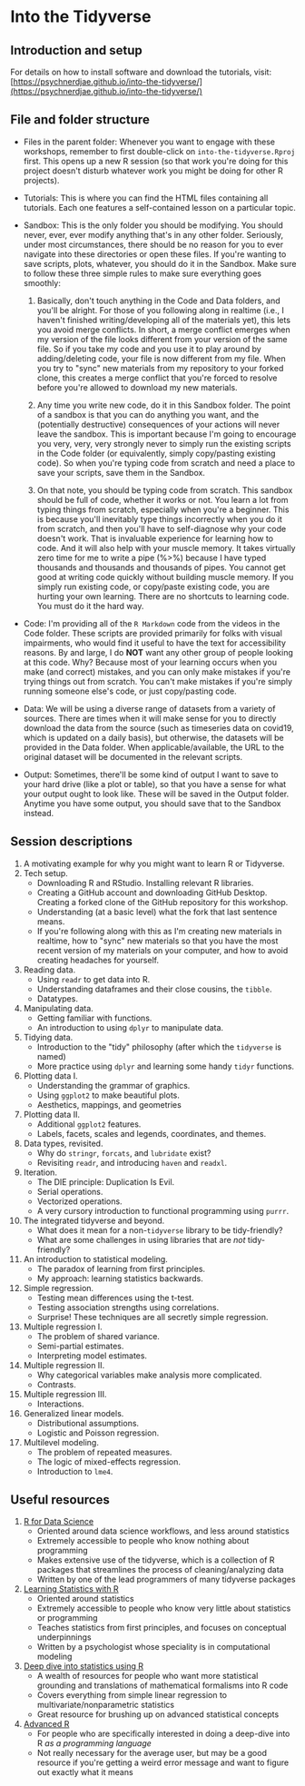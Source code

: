 # Into the Tidyverse

## Introduction and setup

For details on how to install software and download the tutorials, visit: [https://psychnerdjae.github.io/into-the-tidyverse/](https://psychnerdjae.github.io/into-the-tidyverse/)


## File and folder structure

- Files in the parent folder: Whenever you want to engage with these workshops, remember to first double-click on `into-the-tidyverse.Rproj` first. This opens up a new R session (so that work you're doing for this project doesn't disturb whatever work you might be doing for other R projects).

- Tutorials: This is where you can find the HTML files containing all tutorials. Each one features a self-contained lesson on a particular topic.

- Sandbox: This is the only folder you should be modifying. You should never, ever, ever modify anything that's in any other folder. Seriously, under most circumstances, there should be no reason for you to ever navigate into these directories or open these files. If you're wanting to save scripts, plots, whatever, you should do it in the Sandbox. Make sure to follow these three simple rules to make sure everything goes smoothly:

	1. Basically, don't touch anything in the Code and Data folders, and you'll be alright. For those of you following along in realtime (i.e., I haven't finished writing/developing all of the materials yet), this lets you avoid merge conflicts. In short, a merge conflict emerges when my version of the file looks different from your version of the same file. So if you take my code and you use it to play around by adding/deleting code, your file is now different from my file. When you try to "sync" new materials from my repository to your forked clone, this creates a merge conflict that you're forced to resolve before you're allowed to download my new materials.
	
	2. Any time you write new code, do it in this Sandbox folder. The point of a sandbox is that you can do anything you want, and the (potentially destructive) consequences of your actions will never leave the sandbox. This is important because I'm going to encourage you very, very, very strongly never to simply run the existing scripts in the Code folder (or equivalently, simply copy/pasting existing code). So when you're typing code from scratch and need a place to save your scripts, save them in the Sandbox.
	
	3. On that note, you should be typing code from scratch. This sandbox should be full of code, whether it works or not. You learn a lot from typing things from scratch, especially when you're a beginner. This is because you'll inevitably type things incorrectly when you do it from scratch, and then you'll have to self-diagnose why your code doesn't work. That is invaluable experience for learning how to code. And it will also help with your muscle memory. It takes virtually zero time for me to write a pipe (%>%) because I have typed thousands and thousands and thousands of pipes. You cannot get good at writing code quickly without building muscle memory. If you simply run existing code, or copy/paste existing code, you are hurting your own learning. There are no shortcuts to learning code. You must do it the hard way.

- Code: I'm providing all of the `R Markdown` code from the videos in the Code folder. These scripts are provided primarily for folks with visual impairments, who would find it useful to have the text for accessibility reasons. By and large, I do **NOT** want any other group of people looking at this code. Why? Because most of your learning occurs when you make (and correct) mistakes, and you can only make mistakes if you're trying things out from scratch. You can't make mistakes if you're simply running someone else's code, or just copy/pasting code.

- Data: We will be using a diverse range of datasets from a variety of sources. There are times when it will make sense for you to directly download the data from the source (such as timeseries data on covid19, which is updated on a daily basis), but otherwise, the datasets will be provided in the Data folder. When applicable/available, the URL to the original dataset will be documented in the relevant scripts.

- Output: Sometimes, there'll be some kind of output I want to save to your hard drive (like a plot or table), so that you have a sense for what your output ought to look like. These will be saved in the Output folder. Anytime you have some output, you should save that to the Sandbox instead.


## Session descriptions

1. A motivating example for why you might want to learn R or Tidyverse.
2. Tech setup.
	- Downloading R and RStudio. Installing relevant R libraries.
	- Creating a GitHub account and downloading GitHub Desktop. Creating a forked clone of the GitHub repository for this workshop.
	- Understanding (at a basic level) what the fork that last sentence means.
	- If you're following along with this as I'm creating new materials in realtime, how to "sync" new materials so that you have the most recent version of my materials on your computer, and how to avoid creating headaches for yourself.
3. Reading data.
	- Using `readr` to get data into R.
	- Understanding dataframes and their close cousins, the `tibble`.
	- Datatypes.
4. Manipulating data.
	- Getting familiar with functions.
	- An introduction to using `dplyr` to manipulate data.
5. Tidying data.
	- Introduction to the "tidy" philosophy (after which the `tidyverse` is named)
	- More practice using `dplyr` and learning some handy `tidyr` functions.
6. Plotting data I.
	- Understanding the grammar of graphics.
	- Using `ggplot2` to make beautiful plots.
	- Aesthetics, mappings, and geometries
7. Plotting data II.
	- Additional `ggplot2` features.
	- Labels, facets, scales and legends, coordinates, and themes.
8. Data types, revisited.
	- Why do `stringr`, `forcats`, and `lubridate` exist?
	- Revisiting `readr`, and introducing `haven` and `readxl`.
9. Iteration.
	- The DIE principle: Duplication Is Evil.
	- Serial operations.
	- Vectorized operations.
	- A very cursory introduction to functional programming using `purrr`.
10. The integrated tidyverse and beyond.
	- What does it mean for a non-`tidyverse` library to be tidy-friendly?
	- What are some challenges in using libraries that are *not* tidy-friendly?
11. An introduction to statistical modeling.
	- The paradox of learning from first principles.
	- My approach: learning statistics backwards.
12. Simple regression.
	- Testing mean differences using the t-test.
	- Testing association strengths using correlations.
	- Surprise! These techniques are all secretly simple regression.
13. Multiple regression I.
	- The problem of shared variance.
	- Semi-partial estimates.
	- Interpreting model estimates.
14. Multiple regression II.
	- Why categorical variables make analysis more complicated.
	- Contrasts.
15. Multiple regression III.
	- Interactions.
16. Generalized linear models.
	- Distributional assumptions.
	- Logistic and Poisson regression.
17. Multilevel modeling.
	- The problem of repeated measures.
	- The logic of mixed-effects regression.
	- Introduction to `lme4`.


## Useful resources
1. [R for Data Science](https://r4ds.had.co.nz/)
	- Oriented around data science workflows, and less around statistics
	- Extremely accessible to people who know nothing about programming
	- Makes extensive use of the tidyverse, which is a collection of R packages that streamlines the process of cleaning/analyzing data
	- Written by one of the lead programmers of many tidyverse packages
2. [Learning Statistics with R](https://learningstatisticswithr.com/)
	- Oriented around statistics
	- Extremely accessible to people who know very little about statistics or programming
	- Teaches statistics from first principles, and focuses on conceptual underpinnings
	- Written by a psychologist whose speciality is in computational modeling
3. [Deep dive into statistics using R](http://users.stat.umn.edu/~helwig/teaching.html)
	- A wealth of resources for people who want more statistical grounding and translations of mathematical formalisms into R code
	- Covers everything from simple linear regression to multivariate/nonparametric statistics
	- Great resource for brushing up on advanced statistical concepts
4. [Advanced R](https://adv-r.hadley.nz/)
	- For people who are specifically interested in doing a deep-dive into R *as a programming language*
	- Not really necessary for the average user, but may be a good resource if you're getting a weird error message and want to figure out exactly what it means
